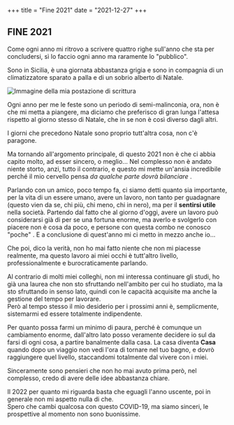 +++
title = "Fine 2021"
date = "2021-12-27"
+++

## FINE 2021

Come ogni anno mi ritrovo a scrivere quattro righe sull'anno che sta per concludersi, sì lo faccio ogni anno ma raramente lo "pubblico".

Sono in Sicilia, è una giornata abbastanza grigia e sono in compagnia di un climatizzatore sparato a palla e di un sobrio alberto di Natale.

![Immagine della mia postazione di scrittura](https://res.cloudinary.com/presobene/image/upload/v1640622716/IMG_2369_wrpfxy.jpg)

Ogni anno per me le feste sono un periodo di semi-malinconia, ora, non è che mi metta a piangere, ma diciamo che preferisco di gran lunga l'attesa rispetto al giorno stesso di Natale, che in se non è così diverso dagli altri.

I giorni che precedono Natale sono proprio tutt'altra cosa, non c'è paragone.

Ma tornando all'argomento principale, di questo 2021 non è che ci abbia capito molto, ad esser sincero, o meglio... Nel complesso non è andato niente storto, anzi, tutto il contrario, e questo mi mette un'ansia incredibile perché il mio cervello pensa *da qualche parte dovrà bilanciare* .

Parlando con un amico, poco tempo fa, ci siamo detti quanto sia importante, per la vita di un essere umano, avere un lavoro, non tanto per guadagnare (questo vien da se, chi più, chi meno, chi in nero), ma per il **sentirsi utile** nella società. Partendo dal fatto che al giorno d'oggi, avere un lavoro può considerarsi già di per se una fortuna enorme, ma averlo e svolgerlo con piacere non è cosa da poco, e persone con questa combo ne conosco "poche" . E a conclusione di quest'anno mi ci metto in mezzo anche io... 

Che poi, dico la verità, non ho mai fatto niente che non mi piacesse realmente, ma questo lavoro ai miei occhi è tutt'altro livello, professionalmente e burocraticamente parlando.

Al contrario di molti miei colleghi, non mi interessa continuare gli studi, ho già una laurea che non sto sfruttando nell'ambito per cui ho studiato, ma la sto sfruttando in senso lato, quindi con le capacità acquisite ma anche la gestione del tempo per lavorare. \
Però al tempo stesso il mio desiderio per i prossimi anni è, semplicmente, sistemarmi ed essere totalmente indipendente.

Per quanto possa farmi un minimo di paura, perché è comunque un cambiamento enorme, dall'altro lato posso veramente decidere io sul da farsi di ogni cosa, a partire banalmente dalla casa. La casa diventa **Casa** quando dopo un viaggio non vedi l'ora di tornare nel tuo bagno, e dovrò raggiungere quel livello, staccandomi totalmente dal vivere con i miei.

Sinceramente sono pensieri che non ho mai avuto prima però, nel complesso, credo di avere delle idee abbastanza chiare.

Il 2022 per quanto mi riguarda basta che eguagli l'anno uscente, poi in generale non mi aspetto nulla di che.\
Spero che cambi qualcosa con questo COVID-19, ma siamo sinceri, le prospettive al momento non sono buonissime.
